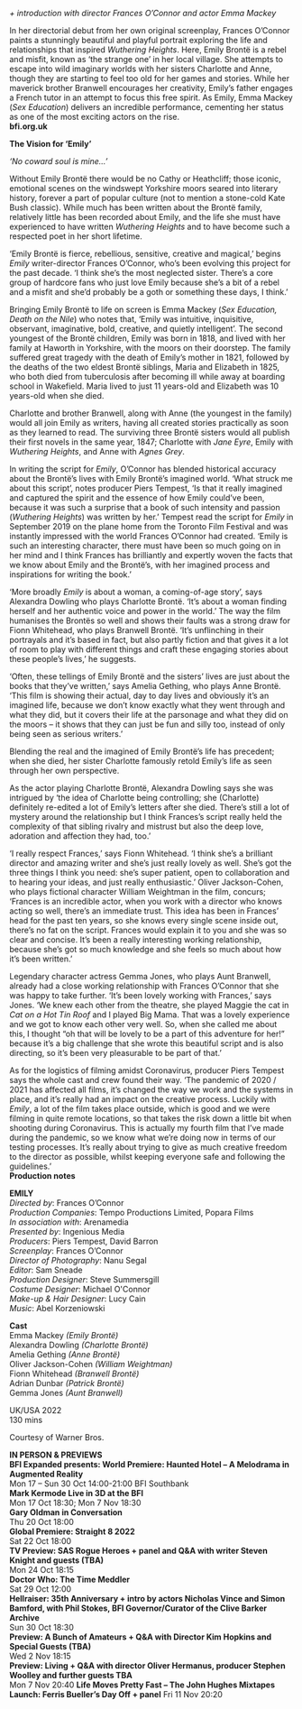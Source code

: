 
_+ introduction with director Frances O’Connor and actor Emma Mackey_

In her directorial debut from her own original screenplay, Frances O’Connor paints a stunningly beautiful and playful portrait exploring the life and relationships that inspired _Wuthering Heights_. Here, Emily Brontë is a rebel and misfit, known as ‘the strange one’ in her local village. She attempts to escape into wild imaginary worlds with her sisters Charlotte and Anne, though they are starting to feel too old for her games and stories. While her maverick brother Branwell encourages her creativity, Emily’s father engages a French tutor in an attempt to focus this free spirit. As Emily, Emma Mackey (_Sex Education_) delivers an incredible performance, cementing her status as one of the most exciting actors on the rise.  
**bfi.org.uk**  

**The Vision for ‘Emily’**  

_‘No coward soul is mine…’_  

Without Emily Brontë there would be no Cathy or Heathcliff; those iconic, emotional scenes on the windswept Yorkshire moors seared into literary history, forever a part of popular culture (not to mention a stone-cold Kate Bush classic). While much has been written about the Brontë family, relatively little has been recorded about Emily, and the life she must have experienced to have written _Wuthering Heights_ and to have become such a respected poet in her short lifetime.

‘Emily Brontë is fierce, rebellious, sensitive, creative and magical,’ begins _Emily_ writer-director Frances O’Connor, who’s been evolving this project for the past decade. ‘I think she’s the most neglected sister. There’s a core group of hardcore fans who just love Emily because she’s a bit of a rebel and a misfit and she’d probably be a goth or something these days, I think.’

Bringing Emily Brontë to life on screen is Emma Mackey (_Sex Education, Death on the Nile_) who notes that, ‘Emily was intuitive, inquisitive, observant, imaginative, bold, creative, and quietly intelligent’. The second youngest of the Brontë children, Emily was born in 1818, and lived with her family at Haworth in Yorkshire, with the moors on their doorstep. The family suffered great tragedy with the death of Emily’s mother in 1821, followed by the deaths of the two eldest Brontë siblings, Maria and Elizabeth in 1825, who both died from tuberculosis after becoming ill while away at boarding school in Wakefield. Maria lived to just 11 years-old and Elizabeth was 10 years-old when she died.

Charlotte and brother Branwell, along with Anne (the youngest in the family) would all join Emily as writers, having all created stories practically as soon as they learned to read. The surviving three Brontë sisters would all publish their first novels in the same year, 1847; Charlotte with _Jane Eyre_, Emily with _Wuthering Heights_, and Anne with _Agnes Grey_.

In writing the script for _Emily_, O’Connor has blended historical accuracy about the Brontë’s lives with Emily Brontë’s imagined world. ‘What struck me about this script’, notes producer Piers Tempest, ‘Is that it really imagined and captured the spirit and the essence of how Emily could’ve been, because it was such a surprise that a book of such intensity and passion (_Wuthering Heights_) was written by her.’ Tempest read the script for _Emily_ in September 2019 on the plane home from the Toronto Film Festival and was instantly impressed with the world Frances O’Connor had created. ‘Emily is such an interesting character, there must have been so much going on in her mind and I think Frances has brilliantly and expertly woven the facts that we know about Emily and the Brontë’s, with her imagined process and inspirations for writing the book.’

‘More broadly _Emily_ is about a woman, a coming-of-age story’, says Alexandra Dowling who plays Charlotte Brontë. ‘It’s about a woman finding herself and her authentic voice and power in the world.’ The way the film humanises the Brontës so well and shows their faults was a strong draw for Fionn Whitehead, who plays Branwell Brontë. ‘It’s unflinching in their portrayals and it’s based in fact, but also partly fiction and that gives it a lot of room to play with different things and craft these engaging stories about these people’s lives,’ he suggests.

‘Often, these tellings of Emily Brontë and the sisters’ lives are just about the books that they’ve written,’ says Amelia Gething, who plays Anne Brontë. ‘This film is showing their actual, day to day lives and obviously it’s an imagined life, because we don’t know exactly what they went through and what they did, but it covers their life at the parsonage and what they did on the moors – it shows that they can just be fun and silly too, instead of only being seen as serious writers.’

Blending the real and the imagined of Emily Brontë’s life has precedent; when she died, her sister Charlotte famously retold Emily’s life as seen through her own perspective.

As the actor playing Charlotte Brontë, Alexandra Dowling says she was intrigued by ‘the idea of Charlotte being controlling; she (Charlotte) definitely re-edited a lot of Emily’s letters after she died. There’s still a lot of mystery around the relationship but I think Frances’s script really held the complexity of that sibling rivalry and mistrust but also the deep love, adoration and affection they had, too.’

‘I really respect Frances,’ says Fionn Whitehead. ‘I think she’s a brilliant director and amazing writer and she’s just really lovely as well. She’s got the three things I think you need: she’s super patient, open to collaboration and to hearing your ideas, and just really enthusiastic.’ Oliver Jackson-Cohen, who plays fictional character William Weightman in the film, concurs; ‘Frances is an incredible actor, when you work with a director who knows acting so well, there’s an immediate trust. This idea has been in Frances’ head for the past ten years, so she knows every single scene inside out, there’s no fat on the script. Frances would explain it to you and she was so clear and concise. It’s been a really interesting working relationship, because she’s got so much knowledge and she feels so much about how it’s been written.’

Legendary character actress Gemma Jones, who plays Aunt Branwell, already had a close working relationship with Frances O’Connor that she was happy to take further. ‘It’s been lovely working with Frances,’ says Jones. ‘We knew each other from the theatre, she played Maggie the cat in _Cat on a Hot Tin Roof_ and I played Big Mama. That was a lovely experience and we got to know each other very well. So, when she called me about this, I thought “oh that will be lovely to be a part of this adventure for her!” because it’s a big challenge that she wrote this beautiful script and is also directing, so it’s been very pleasurable to be part of that.’

As for the logistics of filming amidst Coronavirus, producer Piers Tempest says the whole cast and crew found their way. ‘The pandemic of 2020 / 2021 has affected all films, it’s changed the way we work and the systems in place, and it’s really had an impact on the creative process. Luckily with _Emily_, a lot of the film takes place outside, which is good and we were filming in quite remote locations, so that takes the risk down a little bit when shooting during Coronavirus. This is actually my fourth film that I’ve made during the pandemic, so we know what we’re doing now in terms of our testing processes. It’s really about trying to give as much creative freedom to the director as possible, whilst keeping everyone safe and following the guidelines.’  
**Production notes**  

**EMILY**  
_Directed by_: Frances O’Connor  
_Production Companies_: Tempo Productions Limited, Popara Films  
_In association with_: Arenamedia  
_Presented by_: Ingenious Media  
_Producers_: Piers Tempest, David Barron  
_Screenplay_: Frances O’Connor  
_Director of Photography_: Nanu Segal  
_Editor_: Sam Sneade  
_Production Designer_: Steve Summersgill  
_Costume Designer_: Michael O'Connor  
_Make-up & Hair Designer_: Lucy Cain  
_Music_: Abel Korzeniowski  

**Cast**  
Emma Mackey _(Emily Brontë)_  
Alexandra Dowling _(Charlotte Brontë)_  
Amelia Gething _(Anne Brontë)_  
Oliver Jackson-Cohen _(William Weightman)_  
Fionn Whitehead _(Branwell Brontë)_  
Adrian Dunbar _(Patrick Brontë)_  
Gemma Jones _(Aunt Branwell)_  

UK/USA 2022  
130 mins  

Courtesy of Warner Bros.  

**IN PERSON & PREVIEWS**  
**BFI Expanded presents: World Premiere: Haunted Hotel – A Melodrama in Augmented Reality**  
Mon 17 – Sun 30 Oct 14:00-21:00 BFI Southbank  
**Mark Kermode Live in 3D at the BFI**  
Mon 17 Oct 18:30; Mon 7 Nov 18:30  
**Gary Oldman in Conversation**  
Thu 20 Oct 18:00  
**Global Premiere: Straight 8 2022**  
Sat 22 Oct 18:00  
**TV Preview: SAS Rogue Heroes + panel and Q&A with writer Steven Knight and guests (TBA)**  
Mon 24 Oct 18:15  
**Doctor Who: The Time Meddler**  
Sat 29 Oct 12:00  
**Hellraiser: 35th Anniversary + intro by actors Nicholas Vince and Simon Bamford, with Phil Stokes, BFI Governor/Curator of the Clive Barker Archive**  
Sun 30 Oct 18:30  
**Preview: A Bunch of Amateurs + Q&A with Director Kim Hopkins and Special Guests (TBA)**  
Wed 2 Nov 18:15  
**Preview: Living + Q&A with director Oliver Hermanus, producer Stephen Woolley and further guests TBA**  
Mon 7 Nov 20:40
**Life Moves Pretty Fast – The John Hughes Mixtapes Launch: Ferris Bueller’s Day Off + panel**
Fri 11 Nov 20:20
<!--stackedit_data:
eyJoaXN0b3J5IjpbLTE2NzE1MTMyM119
-->